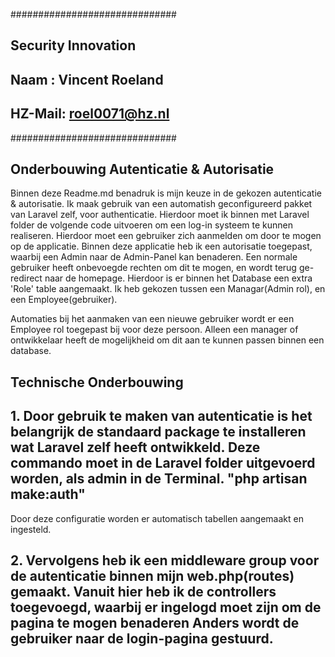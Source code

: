##############################
## Security Innovation 		##
## 							##
## Naam :   Vincent Roeland	##
## HZ-Mail: roel0071@hz.nl  ##
##############################

## Onderbouwing Autenticatie  & Autorisatie ## 
Binnen deze Readme.md benadruk is mijn keuze in de gekozen autenticatie & autorisatie. Ik maak gebruik van een automatish geconfigureerd pakket van Laravel zelf, voor authenticatie. Hierdoor moet ik binnen met Laravel folder de volgende code uitvoeren om een log-in systeem te kunnen realiseren. Hierdoor moet een gebruiker zich aanmelden om door te mogen op de applicatie. Binnen deze applicatie heb ik een autorisatie toegepast, waarbij een Admin naar de Admin-Panel kan benaderen. Een normale gebruiker heeft onbevoegde rechten om dit te mogen, en wordt terug ge-redirect naar de homepage. Hierdoor is er binnen het Database een extra 'Role' table aangemaakt. Ik heb gekozen tussen een Managar(Admin rol), en een Employee(gebruiker). 

Automaties bij het aanmaken van een nieuwe gebruiker wordt er een Employee rol toegepast bij voor deze persoon. Alleen een manager of ontwikkelaar heeft de mogelijkheid om dit aan te kunnen passen binnen een database.



## Technische Onderbouwing ##


## 1. Door gebruik te maken van autenticatie is het belangrijk de standaard package te installeren wat Laravel zelf heeft ontwikkeld. Deze commando moet in de Laravel folder uitgevoerd worden, als admin in de Terminal. "php artisan make:auth"
Door deze configuratie worden er automatisch tabellen aangemaakt en ingesteld. 

## 2. Vervolgens heb ik een middleware group voor de autenticatie binnen mijn web.php(routes) gemaakt. Vanuit hier heb ik de controllers toegevoegd, waarbij er ingelogd moet zijn om de pagina te mogen benaderen Anders wordt de gebruiker naar de login-pagina gestuurd.


